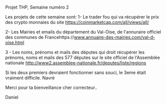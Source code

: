 
Projet THP, Semaine numéro 2

Les projets de cette semaine sont: 
1- Le trader fou qui va récupérer le prix des crypto monnaies du site https://coinmarketcap.com/all/views/all/

2- Les Mairies et emails du département du Val-Oise, de l'annuraire officiel des communes de Francehttps://www.annuaire-des-mairies.com/val-d-oise.html

3 - Les noms, prénoms et mails des députes qui droit récupérer les prénoms, noms et mails des 577 députes sur le site officiel de l'Assemblée nationale http://www2.assemblee-nationale.fr/deputes/liste/regions

Si les deux premiers devraient fonctionner sans souci, le 3eme était vraiment difficile. Navré

Merci pour ta bienveillance cher correcteur..

Daniel
